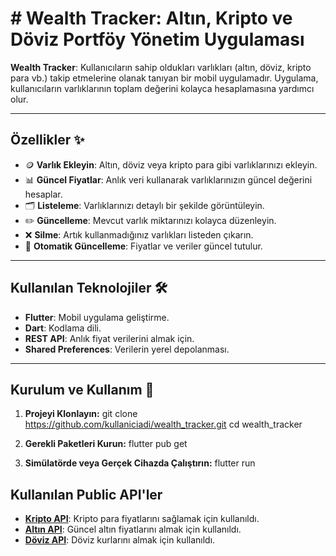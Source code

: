 # # Wealth Tracker: Altın, Kripto ve Döviz Portföy Yönetim Uygulaması

**Wealth Tracker**: Kullanıcıların sahip oldukları varlıkları (altın, döviz, kripto para vb.) takip etmelerine olanak tanıyan bir mobil uygulamadır. Uygulama, kullanıcıların varlıklarının toplam değerini kolayca hesaplamasına yardımcı olur.

---

## Özellikler ✨
- 🪙 **Varlık Ekleyin**: Altın, döviz veya kripto para gibi varlıklarınızı ekleyin.
- 📊 **Güncel Fiyatlar**: Anlık veri kullanarak varlıklarınızın güncel değerini hesaplar.
- 🗂️ **Listeleme**: Varlıklarınızı detaylı bir şekilde görüntüleyin.
- ✏️ **Güncelleme**: Mevcut varlık miktarınızı kolayca düzenleyin.
- ❌ **Silme**: Artık kullanmadığınız varlıkları listeden çıkarın.
- 🔄 **Otomatik Güncelleme**: Fiyatlar ve veriler güncel tutulur.

---

## Kullanılan Teknolojiler 🛠️
- **Flutter**: Mobil uygulama geliştirme.
- **Dart**: Kodlama dili.
- **REST API**: Anlık fiyat verilerini almak için.
- **Shared Preferences**: Verilerin yerel depolanması.

---

## Kurulum ve Kullanım 🚀

1. **Projeyi Klonlayın:**
   git clone https://github.com/kullaniciadi/wealth_tracker.git
   cd wealth_tracker
   
2. **Gerekli Paketleri Kurun:**
   flutter pub get
   
3. **Simülatörde veya Gerçek Cihazda Çalıştırın:**
   flutter run

## Kullanılan Public API'ler

- **[Kripto API](https://api4.bitlo.com/market/ticker/all)**: Kripto para fiyatlarını sağlamak için kullanıldı.
- **[Altın API](https://finans.truncgil.com/today.json)**: Güncel altın fiyatlarını almak için kullanıldı.
- **[Döviz API](https://hasanadiguzel.com.tr/api/kurgetir)**: Döviz kurlarını almak için kullanıldı.

      

